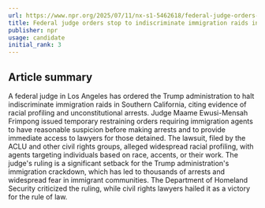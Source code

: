 ```yaml
---
url: https://www.npr.org/2025/07/11/nx-s1-5462618/federal-judge-orders-stop-to-indiscriminate-immigration-raids-in-los-angeles
title: Federal judge orders stop to indiscriminate immigration raids in Los Angeles
publisher: npr
usage: candidate
initial_rank: 3
---
```

## Article summary
A federal judge in Los Angeles has ordered the Trump administration to halt indiscriminate immigration raids in Southern California, citing evidence of racial profiling and unconstitutional arrests. Judge Maame Ewusi-Mensah Frimpong issued temporary restraining orders requiring immigration agents to have reasonable suspicion before making arrests and to provide immediate access to lawyers for those detained. The lawsuit, filed by the ACLU and other civil rights groups, alleged widespread racial profiling, with agents targeting individuals based on race, accents, or their work. The judge's ruling is a significant setback for the Trump administration's immigration crackdown, which has led to thousands of arrests and widespread fear in immigrant communities. The Department of Homeland Security criticized the ruling, while civil rights lawyers hailed it as a victory for the rule of law.
